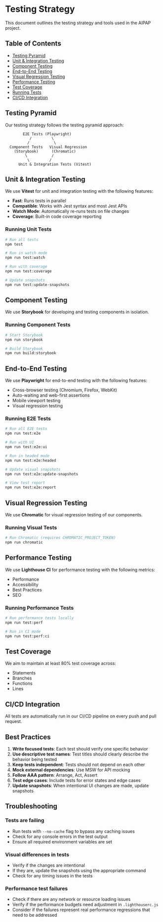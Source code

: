 # Testing Strategy

This document outlines the testing strategy and tools used in the AIPAP project.

## Table of Contents
- [Testing Pyramid](#testing-pyramid)
- [Unit & Integration Testing](#unit--integration-testing)
- [Component Testing](#component-testing)
- [End-to-End Testing](#end-to-end-testing)
- [Visual Regression Testing](#visual-regression-testing)
- [Performance Testing](#performance-testing)
- [Test Coverage](#test-coverage)
- [Running Tests](#running-tests)
- [CI/CD Integration](#cicd-integration)

## Testing Pyramid

Our testing strategy follows the testing pyramid approach:

```
        E2E Tests (Playwright)
           /         \
          /           \
  Component Tests   Visual Regression
    (Storybook)      (Chromatic)
         \           /
          \         /
      Unit & Integration Tests (Vitest)
```

## Unit & Integration Testing

We use **Vitest** for unit and integration testing with the following features:

- **Fast**: Runs tests in parallel
- **Compatible**: Works with Jest syntax and most Jest APIs
- **Watch Mode**: Automatically re-runs tests on file changes
- **Coverage**: Built-in code coverage reporting

### Running Unit Tests

```bash
# Run all tests
npm test

# Run in watch mode
npm run test:watch

# Run with coverage
npm run test:coverage

# Update snapshots
npm run test:update-snapshots
```

## Component Testing

We use **Storybook** for developing and testing components in isolation.

### Running Component Tests

```bash
# Start Storybook
npm run storybook

# Build Storybook
npm run build:storybook
```

## End-to-End Testing

We use **Playwright** for end-to-end testing with the following features:

- Cross-browser testing (Chromium, Firefox, WebKit)
- Auto-waiting and web-first assertions
- Mobile viewport testing
- Visual regression testing

### Running E2E Tests

```bash
# Run all E2E tests
npm run test:e2e

# Run with UI
npm run test:e2e:ui

# Run in headed mode
npm run test:e2e:headed

# Update visual snapshots
npm run test:e2e:update-snapshots

# View test report
npm run test:e2e:report
```

## Visual Regression Testing

We use **Chromatic** for visual regression testing of our components.

### Running Visual Tests

```bash
# Run Chromatic (requires CHROMATIC_PROJECT_TOKEN)
npm run chromatic
```

## Performance Testing

We use **Lighthouse CI** for performance testing with the following metrics:

- Performance
- Accessibility
- Best Practices
- SEO

### Running Performance Tests

```bash
# Run performance tests locally
npm run test:perf

# Run in CI mode
npm run test:perf:ci
```

## Test Coverage

We aim to maintain at least 80% test coverage across:
- Statements
- Branches
- Functions
- Lines

## CI/CD Integration

All tests are automatically run in our CI/CD pipeline on every push and pull request.

## Best Practices

1. **Write focused tests**: Each test should verify one specific behavior
2. **Use descriptive test names**: Test titles should clearly describe the behavior being tested
3. **Keep tests independent**: Tests should not depend on each other
4. **Mock external dependencies**: Use MSW for API mocking
5. **Follow AAA pattern**: Arrange, Act, Assert
6. **Test edge cases**: Include tests for error states and edge cases
7. **Update snapshots**: When intentional UI changes are made, update snapshots

## Troubleshooting

### Tests are failing
- Run tests with `--no-cache` flag to bypass any caching issues
- Check for any console errors in the test output
- Ensure all required environment variables are set

### Visual differences in tests
- Verify if the changes are intentional
- If they are, update the snapshots using the appropriate command
- Check for any timing issues in the tests

### Performance test failures
- Check if there are any network or resource loading issues
- Verify if the performance budgets need adjustment in `.lighthouserc.js`
- Consider if the failures represent real performance regressions that need to be addressed

